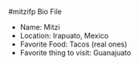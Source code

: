 #mitzifp Bio File
- Name: Mitzi
- Location: Irapuato, Mexico
- Favorite Food: Tacos (real ones)
- Favorite thing to visit: Guanajuato 
